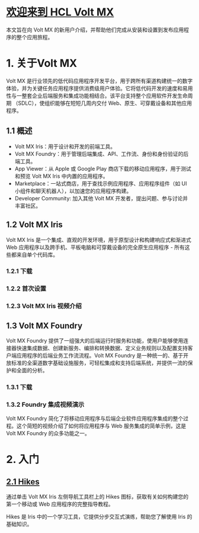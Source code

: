 # [欢迎来到 HCL Volt MX](https://support.hcltechsw.com/csm?id=kb_article&sysparm_article=KB0094403)
本文旨在向 Volt MX 的新用户介绍，并帮助他们完成从安装和设置到发布应用程序的整个应用旅程。

# 1. 关于Volt MX
Volt MX 是行业领先的低代码应用程序开发平台，用于跨所有渠道构建统一的数字体验，并为关键任务应用程序提供消费级用户体验。它将低代码开发的速度和易用性与一整套企业后端服务和集成功能相结合。该平台支持整个应用软件开发生命周期 （SDLC），使组织能够在短短几周内交付 Web、原生、可穿戴设备和其他应用程序。

## 1.1 概述
* Volt MX Iris：用于设计和开发的前端工具。
* Volt MX Foundry：用于管理后端集成、API、工作流、身份和身份验证的后端工具。
* App Viewer：从 Apple 或 Google Play 商店下载的移动应用程序，用于测试和预览 Volt MX Iris 中内置的应用程序。
* Marketplace：一站式商店，用于查找示例应用程序、应用程序组件（如 UI 小组件和聊天机器人），以加速您的应用程序构建。
* Developer Community: 加入其他 Volt MX 开发者，提出问题、参与讨论并丰富社区。

## 1.2 Volt MX Iris
Volt MX Iris 是一个集成、直观的开发环境，用于原型设计和构建响应式和渐进式 Web 应用程序以及跨手机、平板电脑和可穿戴设备的完全原生应用程序 - 所有这些都来自单个代码库。

### 1.2.1 下载

### 1.2.2 首次设置

### 1.2.3 Volt MX Iris 视频介绍

## 1.3 Volt MX Foundry
Volt MX Foundry 提供了一组强大的后端运行时服务和功能，使用户能够使用连接器快速集成数据、创建新服务、编排和转换数据、定义业务规则以及配置支持客户端应用程序的后端业务工作流流程。Volt MX Foundry 是一种统一的、基于开放标准的全渠道数字基础设施服务，可轻松集成和支持后端系统，并提供一流的保护和全面的分析。

### 1.3.1 下载

### 1.3.2 Foundry 集成视频演示
Volt MX Foundry 简化了将移动应用程序与后端企业软件应用程序集成的整个过程。这个简短的视频介绍了如何将应用程序与 Web 服务集成的简单示例，这是 Volt MX Foundry 的众多功能之一。

# 2. 入门

## [2.1 Hikes](./Hikes.md)
通过单击 Volt MX Iris 左侧导航工具栏上的 Hikes 图标，获取有关如何构建您的第一个移动或 Web 应用程序的完整指导教程。

Hikes 是 Iris 中的一个学习工具，它提供分步交互式演练，帮助您了解使用 Iris 的基础知识。